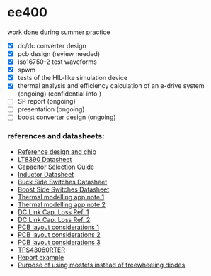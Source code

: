 # ee400
work done during summer practice

- [x] dc/dc converter design
- [x] pcb design (review needed)
- [x] iso16750-2 test waveforms
- [x] spwm
- [x] tests of the HIL-like simulation device
- [x] thermal analysis and efficiency calculation of an e-drive system (ongoing) (confidential info.)
- [ ] SP report (ongoing)
- [ ] presentation (ongoing)
- [ ] boost converter design (ongoing)

### references and datasheets: 
* [Reference design and chip](http://www.ti.com/lit/ds/symlink/lm5118.pdf) 
* [LT8390 Datasheet](http://cds.linear.com/docs/en/datasheet/8390f.pdf)
* [Capacitor Selection Guide](http://www.ti.com/lit/an/slta055/slta055.pdf)
* [Inductor Datasheet](http://katalog.we-online.de/pbs/datasheet/7443641000.pdf)
* [Buck Side Switches Datasheet](https://www.infineon.com/dgdl/BSC014N04LSI_rev2.1.pdf?folderId=db3a304313b8b5a60113cee8763b02d7&fileId=db3a3043353fdc16013552fc8f274806)
* [Boost Side Switches Datasheet](https://www.infineon.com/dgdl/Infineon-BSC009NE2LS5I-DS-v02_00-EN.pdf?fileId=5546d4624bcaebcf014c09a38586234e)
* [Thermal modelling app note 1](https://drive.google.com/open?id=0B_ioIw2-WsF5Z2RaNTREallSNU0)
* [Thermal modelling app note 2](https://drive.google.com/open?id=0B_ioIw2-WsF5bnNVV0NmQVdMLW8)
* [DC Link Cap. Loss Ref. 1](http://ieeexplore.ieee.org/document/5637820/)
* [DC Link Cap. Loss Ref. 2](http://citeseerx.ist.psu.edu/viewdoc/download?doi=10.1.1.6.5343&rep=rep1&type=pdf)
* [PCB layout considerations 1](http://cds.linear.com/docs/en/application-note/an139f.pdf)
* [PCB layout considerations 2](http://www.linear.com/solutions/1821)
* [PCB layout considerations 3](http://cds.linear.com/docs/en/application-note/an136f.pdf)
* [TPS43060RTER](http://www.ti.com/lit/ds/symlink/tps43060.pdf)
* [Report example](http://ethesis.nitrkl.ac.in/4811/1/109EE0612.pdf)
* [Purpose of using mosfets instead of freewheeling diodes](http://www.digikey.co.uk/Web%20Export/Supplier%20Content/Semtech_600/PDF/Semtech_synchronous-vs-asynchronous-buck-regulators.pdf?redirected=1)

